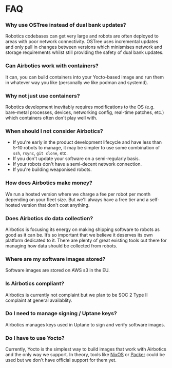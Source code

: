 # FAQ

### Why use OSTree instead of dual bank updates?
Robotics codebases can get very large and robots are often deployed to areas with poor network connectivity. OSTree uses incremental updates and only pull in changes between versions which minismises network and storage requirements whilst still providing the safety of dual bank updates.

### Can Airbotics work with containers?
It can, you can build containers into your Yocto-based image and run them in whatever way you like (personally we like podman and systemd).

### Why not just use containers?
Robotics development inevitably requires modifications to the OS (e.g. bare-metal processes, devices, networking config, real-time patches, etc.) which containers often don't play well with.

### When should I not consider Airbotics?
- If you're early in the product development lifecycle and have less than 5-10 robots to manage, it may be simpler to use some combination of `ssh`, `rsync`, `git clone`, etc.
- If you don't update your software on a semi-regularly basis.
- If your robots don't have a semi-decent network connection.
- If you're building weaponised robots.

### How does Airbotics make money?
We run a hosted version where we charge a fee per robot per month depending on your fleet size. But we'll always have a free tier and a self-hosted version that don't cost anything.

### Does Airbotics do data collection?
Airbotics is focusing its energy on making shipping software to robots as good as it can be. It’s so important that we believe it deserves its own platform dedicated to it. There are plenty of great existing tools out there for managing how data should be collected from robots.

### Where are my software images stored?
Software images are stored on AWS s3 in the EU.

### Is Airbotics compliant?
Airbotics is currently not complaint but we plan to be SOC 2 Type II complaint at general availablity.

### Do I need to manage signing / Uptane keys?
Airbotics manages keys used in Uptane to sign and verify software images.

### Do I have to use Yocto?
Currently, Yocto is the simplest way to build images that work with Airbotics and the only way we support. In theory, tools like [NixOS](https://nixos.org/) or [Packer](https://www.packer.io/) could be used but we don't have official support for them yet.